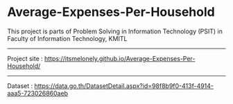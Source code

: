 # Average-Expenses-Per-Household
This project is parts of Problem Solving in Information Technology (PSIT) in Faculty of Information Technology, KMITL

_____________________________________________________________

Project site : https://itsmelonely.github.io/Average-Expenses-Per-Household/

_____________________________________________________________

Dataset : https://data.go.th/DatasetDetail.aspx?id=98f8b9f0-413f-4914-aaa5-723026860aeb
